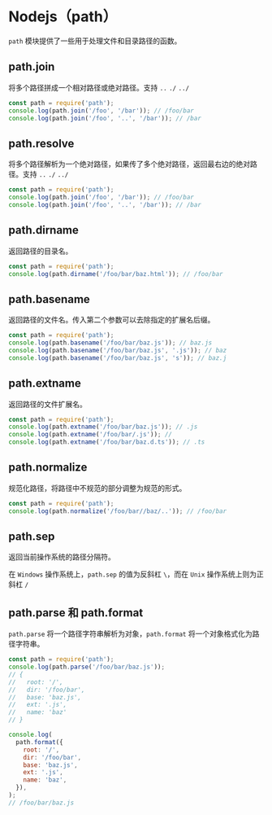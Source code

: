 # Nodejs（path）

`path` 模块提供了一些用于处理文件和目录路径的函数。

## path.join

将多个路径拼成一个相对路径或绝对路径。支持 `..` `./` `../`

```javascript
const path = require('path');
console.log(path.join('/foo', '/bar')); // /foo/bar
console.log(path.join('/foo', '..', '/bar')); // /bar
```

## path.resolve

将多个路径解析为一个绝对路径，如果传了多个绝对路径，返回最右边的绝对路径。支持 `..` `./` `../`

```javascript
const path = require('path');
console.log(path.join('/foo', '/bar')); // /foo/bar
console.log(path.join('/foo', '..', '/bar')); // /bar
```

## path.dirname

返回路径的目录名。

```javascript
const path = require('path');
console.log(path.dirname('/foo/bar/baz.html')); // /foo/bar
```

## path.basename

返回路径的文件名。传入第二个参数可以去除指定的扩展名后缀。

```javascript
const path = require('path');
console.log(path.basename('/foo/bar/baz.js')); // baz.js
console.log(path.basename('/foo/bar/baz.js', '.js')); // baz
console.log(path.basename('/foo/bar/baz.js', 's')); // baz.j
```

## path.extname

返回路径的文件扩展名。

```javascript
const path = require('path');
console.log(path.extname('/foo/bar/baz.js')); // .js
console.log(path.extname('/foo/bar/.js')); //
console.log(path.extname('/foo/bar/baz.d.ts')); // .ts
```

## path.normalize

规范化路径，将路径中不规范的部分调整为规范的形式。

```javascript
const path = require('path');
console.log(path.normalize('/foo/bar//baz/..')); // /foo/bar
```

## path.sep

返回当前操作系统的路径分隔符。

在 `Windows` 操作系统上，`path.sep` 的值为反斜杠 `\`，而在 `Unix` 操作系统上则为正斜杠 `/`

## path.parse 和 path.format

`path.parse` 将一个路径字符串解析为对象，`path.format` 将一个对象格式化为路径字符串。

```javascript
const path = require('path');
console.log(path.parse('/foo/bar/baz.js'));
// {
//   root: '/',
//   dir: '/foo/bar',
//   base: 'baz.js',
//   ext: '.js',
//   name: 'baz'
// }

console.log(
  path.format({
    root: '/',
    dir: '/foo/bar',
    base: 'baz.js',
    ext: '.js',
    name: 'baz',
  }),
);
// /foo/bar/baz.js
```
